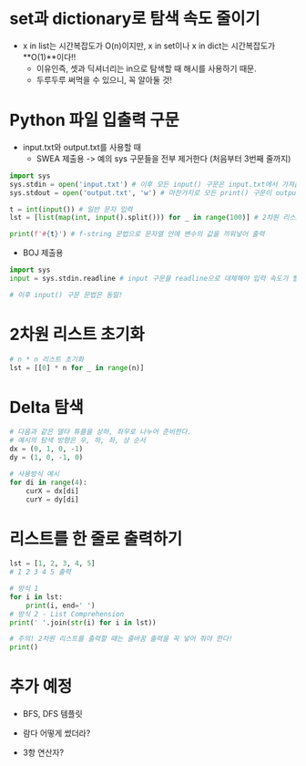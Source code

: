# set과 dictionary로 탐색 속도 줄이기

- x in list는 시간복잡도가 O(n)이지만, x in set이나 x in dict는 시간복잡도가 **O(1)**이다!!
  - 이유인즉, 셋과 딕셔너리는 in으로 탐색할 때 해시를 사용하기 때문.
  - 두루두루 써먹을 수 있으니, 꼭 알아둘 것!



# Python 파일 입출력 구문

- input.txt와 output.txt를 사용할 때
  - SWEA 제출용 -> 예의 sys 구문들을 전부 제거한다 (처음부터 3번째 줄까지)

```python
import sys
sys.stdin = open('input.txt') # 이후 모든 input() 구문은 input.txt에서 가져옴
sys.stdout = open('output.txt', 'w') # 마찬가지로 모든 print() 구문이 output.txt에서 동작. w 설정은 기존 파일에 내용이 있어도 새로 덮어씌움

t = int(input()) # 일반 문자 입력
lst = [list(map(int, input().split())) for _ in range(100)] # 2차원 리스트 입력

print(f'#{t}') # f-string 문법으로 문자열 안에 변수의 값을 끼워넣어 출력
```

- BOJ 제출용

```python
import sys
input = sys.stdin.readline # input 구문을 readline으로 대체해야 입력 속도가 빨라진다

# 이후 input() 구문 문법은 동일!
```



# 2차원 리스트 초기화

```python
# n * n 리스트 초기화
lst = [[0] * n for _ in range(n)]
```



# Delta 탐색

```python
# 다음과 같은 델타 튜플을 상하, 좌우로 나누어 준비한다.
# 예시의 탐색 방향은 우, 하, 좌, 상 순서
dx = (0, 1, 0, -1)
dy = (1, 0, -1, 0)

# 사용방식 예시
for di in range(4):
    curX = dx[di]
    curY = dy[di]
```



# 리스트를 한 줄로 출력하기

```python
lst = [1, 2, 3, 4, 5]
# 1 2 3 4 5 출력

# 방식 1
for i in lst:
    print(i, end=' ')
# 방식 2 - List Comprehension
print(' '.join(str(i) for i in lst))

# 주의! 2차원 리스트를 출력할 때는 줄바꿈 출력을 꼭 넣어 줘야 한다!
print()
```



# 추가 예정

- BFS,  DFS 템플릿

- 람다 어떻게 썼더라?
- 3항 연산자?